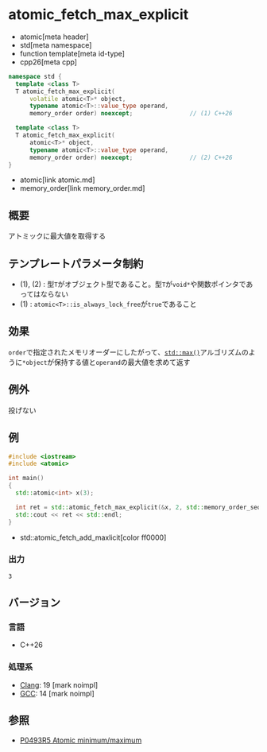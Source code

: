 # atomic_fetch_max_explicit
* atomic[meta header]
* std[meta namespace]
* function template[meta id-type]
* cpp26[meta cpp]

```cpp
namespace std {
  template <class T>
  T atomic_fetch_max_explicit(
      volatile atomic<T>* object,
      typename atomic<T>::value_type operand,
      memory_order order) noexcept;                // (1) C++26

  template <class T>
  T atomic_fetch_max_explicit(
      atomic<T>* object,
      typename atomic<T>::value_type operand,
      memory_order order) noexcept;                // (2) C++26
}
```
* atomic[link atomic.md]
* memory_order[link memory_order.md]

## 概要
アトミックに最大値を取得する


## テンプレートパラメータ制約
- (1), (2) : 型`T`がオブジェクト型であること。型`T`が`void*`や関数ポインタであってはならない
- (1) : `atomic<T>::is_always_lock_free`が`true`であること


## 効果
`order`で指定されたメモリオーダーにしたがって、[`std::max()`](/reference/algorithm/max.md)アルゴリズムのように`*object`が保持する値と`operand`の最大値を求めて返す


## 例外
投げない


## 例
```cpp example
#include <iostream>
#include <atomic>

int main()
{
  std::atomic<int> x(3);

  int ret = std::atomic_fetch_max_explicit(&x, 2, std::memory_order_seq_cst);
  std::cout << ret << std::endl;
}
```
* std::atomic_fetch_add_maxlicit[color ff0000]


### 出力
```
3
```

## バージョン
### 言語
- C++26

### 処理系
- [Clang](/implementation.md#clang): 19 [mark noimpl]
- [GCC](/implementation.md#gcc): 14 [mark noimpl]


## 参照
- [P0493R5 Atomic minimum/maximum](https://open-std.org/jtc1/sc22/wg21/docs/papers/2024/p0493r5.pdf)
